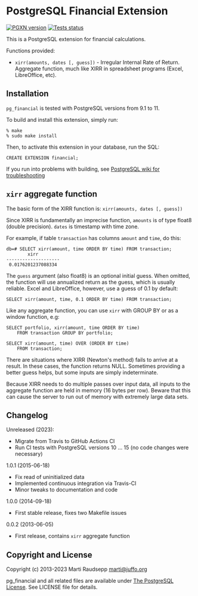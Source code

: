 PostgreSQL Financial Extension
==============================
[![PGXN version](https://badge.fury.io/pg/financial.svg)](https://badge.fury.io/pg/financial)
[![Tests status](https://github.com/intgr/pg_financial/workflows/Tests/badge.svg?branch=master)](https://github.com/intgr/pg_financial/actions?query=workflow:Tests)

This is a PostgreSQL extension for financial calculations.

Functions provided:

* `xirr(amounts, dates [, guess])` - Irregular Internal Rate of Return.
  Aggregate function, much like XIRR in spreadsheet programs (Excel,
  LibreOffice, etc).


Installation
------------

`pg_financial` is tested with PostgreSQL versions from 9.1 to 11.

To build and install this extension, simply run:

    % make
    % sudo make install

Then, to activate this extension in your database, run the SQL:

    CREATE EXTENSION financial;

If you run into problems with building, see [PostgreSQL wiki for
troubleshooting](https://wiki.postgresql.org/wiki/Extension_build_troubleshooting)


`xirr` aggregate function
-------------------------

The basic form of the XIRR function is: `xirr(amounts, dates [, guess])`

Since XIRR is fundamentally an imprecise function, `amounts` is of type float8
(double precision). `dates` is timestamp with time zone.

For example, if table `transaction` has columns `amount` and `time`, do this:

    db=# SELECT xirr(amount, time ORDER BY time) FROM transaction;
            xirr        
    --------------------
     0.0176201237088334

The `guess` argument (also float8) is an optional initial guess. When omitted,
the function will use annualized return as the guess, which is usually
reliable. Excel and LibreOffice, however, use a guess of 0.1 by default:

    SELECT xirr(amount, time, 0.1 ORDER BY time) FROM transaction;

Like any aggregate function, you can use `xirr` with GROUP BY or as a window
function, e.g:

    SELECT portfolio, xirr(amount, time ORDER BY time)
        FROM transaction GROUP BY portfolio;

    SELECT xirr(amount, time) OVER (ORDER BY time)
        FROM transaction;

There are situations where XIRR (Newton's method) fails to arrive at a result.
In these cases, the function returns NULL. Sometimes providing a better guess
helps, but some inputs are simply indeterminate.

Because XIRR needs to do multiple passes over input data, all inputs to the
aggregate function are held in memory (16 bytes per row). Beware that this can
cause the server to run out of memory with extremely large data sets.

Changelog
---------

Unreleased (2023):

* Migrate from Travis to GitHub Actions CI
* Run CI tests with PostgreSQL versions 10 ... 15
  (no code changes were necessary)

1.0.1 (2015-06-18)

* Fix read of uninitialized data
* Implemented continuous integration via Travis-CI
* Minor tweaks to documentation and code

1.0.0 (2014-09-18)

* First stable release, fixes two Makefile issues

0.0.2 (2013-06-05)

* First release, contains `xirr` aggregate function

Copyright and License
---------------------

Copyright (c) 2013-2023 Marti Raudsepp <marti@juffo.org>

pg\_financial and all related files are available under [The PostgreSQL
License](http://www.opensource.org/licenses/PostgreSQL). See LICENSE file for
details.

